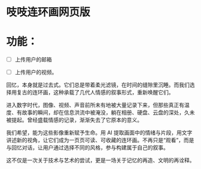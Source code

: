 # 吱吱连环画网页版

# 功能：
- [ ] 上传用户的邮箱
- [ ] 上传用户的视频。



回忆，本身就是过去式。它们总是带着柔光滤镜，在时间的缝隙里沉睡。而我们选择用复古的连环画，这种承载了几代人情感的叙事形式，重新唤醒它们。

进入数字时代，图像、视频、声音前所未有地被大量记录下来，但那些真正有温度、有故事的瞬间，却在信息洪流中被淹没，躺在相册、硬盘、云盘的深处，久未被提起。曾经盛载情感的记录，渐渐失去了它原本的意义。

我们希望，能为这些影像重新赋予生命。用 AI 提取画面中的情绪与片段，用文字讲述新的视角，让它们成为一页页可读、可收藏的连环画。不再只是“观看”，而是与回忆对话，让用户通过选择不同的风格，参与构建属于自己的叙事。

这不仅是一次关于技术与艺术的尝试，更是一场关于记忆的再造、文明的再诠释。
